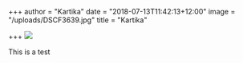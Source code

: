 +++
author = "Kartika"
date = "2018-07-13T11:42:13+12:00"
image = "/uploads/DSCF3639.jpg"
title = "Kartika"

+++
![](/uploads/APD_Black_HighRes.jpg)

This is a test